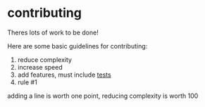 # contributing

Theres lots of work to be done!

Here are some basic guidelines for contributing:
1. reduce complexity 
2. increase speed
3. add features, must include <a href="https://github.com/kevbuh/froog/tree/main/tests">tests</a>
4. rule #1

adding a line is worth one point, reducing complexity is worth 100